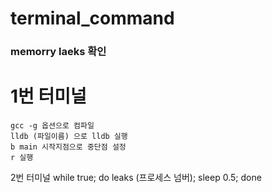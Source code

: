 # terminal_command

### memorry laeks 확인
# 1번 터미널
	gcc -g 옵션으로 컴파일
	lldb (파일이름) 으로 lldb 실행
	b main 시작지점으로 중단점 설정
	r 실행
2번 터미널
	while true; do leaks (프로세스 넘버); sleep 0.5; done
